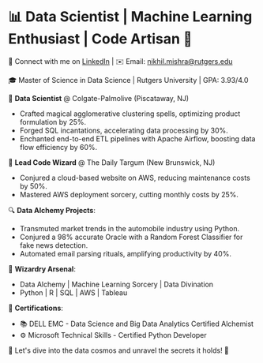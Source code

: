 <!-- Title -->
# 📊 Data Scientist | Machine Learning Enthusiast | Code Artisan 🚀

<!-- Contact Information -->
📧 Connect with me on [LinkedIn](https://www.linkedin.com/in/nikhilmishra3) | ✉️ Email: [nikhil.mishra@rutgers.edu](mailto:nikhil.mishra@rutgers.edu)

<!-- Education -->
🎓 Master of Science in Data Science | Rutgers University | GPA: 3.93/4.0

<!-- Work Experience -->
🌟 **Data Scientist** @ Colgate-Palmolive (Piscataway, NJ)
   - Crafted magical agglomerative clustering spells, optimizing product formulation by 25%.
   - Forged SQL incantations, accelerating data processing by 30%.
   - Enchanted end-to-end ETL pipelines with Apache Airflow, boosting data flow efficiency by 60%.

🚀 **Lead Code Wizard** @ The Daily Targum (New Brunswick, NJ)
   - Conjured a cloud-based website on AWS, reducing maintenance costs by 50%.
   - Mastered AWS deployment sorcery, cutting monthly costs by 25%.

<!-- Projects -->
🔍 **Data Alchemy Projects**:
   - Transmuted market trends in the automobile industry using Python.
   - Conjured a 98% accurate Oracle with a Random Forest Classifier for fake news detection.
   - Automated email parsing rituals, amplifying productivity by 40%.

<!-- Skills -->
💼 **Wizardry Arsenal**:
   - Data Alchemy | Machine Learning Sorcery | Data Divination
   - Python | R | SQL | AWS | Tableau

📜 **Certifications**:
   - 📚 DELL EMC - Data Science and Big Data Analytics Certified Alchemist
   - ⚙️ Microsoft Technical Skills - Certified Python Developer

🌌 Let's dive into the data cosmos and unravel the secrets it holds! 🌌

